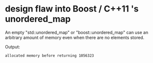 # design flaw into Boost / C++11 's unordered_map

An empty "std::unordered_map" or "boost::unordered_map"
can use an arbitrary amount of memory even when there are no elements stored.


Output:
```
allocated memory before returning 1056323
```

